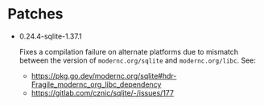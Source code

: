 # Patches

- 0.24.4-sqlite-1.37.1

  Fixes a compilation failure on alternate platforms due to mismatch between the version of `modernc.org/sqlite` and `modernc.org/libc`.
  See:
  - <https://pkg.go.dev/modernc.org/sqlite#hdr-Fragile_modernc_org_libc_dependency>
  - <https://gitlab.com/cznic/sqlite/-/issues/177>
